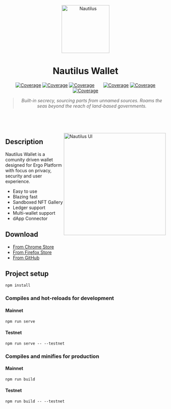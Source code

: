 <p align="center">
  <img alt="Nautilus" src="https://user-images.githubusercontent.com/96133754/196057495-45bcca0f-a4de-4905-85ea-fbcdead01b42.svg" width="150">
</p>

<h1 align="center">
  Nautilus Wallet
</h1>

<p align="center">
  <a href="https://chrome.google.com/webstore/detail/nautilus-wallet/gjlmehlldlphhljhpnlddaodbjjcchai"><img src="https://badgen.net/chrome-web-store/v/gjlmehlldlphhljhpnlddaodbjjcchai?icon=chrome" alt="Coverage"></a>
  <a href="https://chrome.google.com/webstore/detail/nautilus-wallet/gjlmehlldlphhljhpnlddaodbjjcchai"><img src="https://badgen.net/chrome-web-store/stars/gjlmehlldlphhljhpnlddaodbjjcchai" alt="Coverage"></a>
  <a href="https://chrome.google.com/webstore/detail/nautilus-wallet/gjlmehlldlphhljhpnlddaodbjjcchai"><img src="https://badgen.net/chrome-web-store/users/gjlmehlldlphhljhpnlddaodbjjcchai" alt="Coverage"></a>
&nbsp;&nbsp;&nbsp;&nbsp;&nbsp;
  <a href="https://addons.mozilla.org/pt-BR/firefox/addon/nautilus/"><img src="https://badgen.net/amo/v/nautilus?icon=firefox" alt="Coverage"></a>
  <a href="https://addons.mozilla.org/pt-BR/firefox/addon/nautilus/"><img src="https://badgen.net/amo/stars/nautilus" alt="Coverage"></a>
  <a href="https://addons.mozilla.org/pt-BR/firefox/addon/nautilus/"><img src="https://badgen.net/amo/users/nautilus" alt="Coverage"></a>
</p>

<blockquote align="center">
  <i>Built-in secrecy, sourcing parts from unnamed sources. Roams the seas beyond the reach of land-based governments.</i>
</blockquote>

&nbsp;

&nbsp;

<img width="320" alt="Nautilus UI" align="right" src="https://user-images.githubusercontent.com/96133754/196059869-4639b60a-efa1-4eb3-aa5b-4bd0f38c582d.png">

## Description
Nautilus Wallet is a comunity driven wallet designed for Ergo Platform with focus on privacy, security and user experience.

 - Easy to use
 - Blazing fast
 - Sandboxed NFT Gallery
 - Ledger support
 - Multi-wallet support
 - dApp Connector


## Download

 - [From Chrome Store](https://chrome.google.com/webstore/detail/nautilus-wallet/gjlmehlldlphhljhpnlddaodbjjcchai)
 - [From Firefox Store](https://addons.mozilla.org/pt-BR/firefox/addon/nautilus/)
 - [From GitHub](https://github.com/capt-nemo429/nautilus-wallet/releases/latest)

## Project setup

```
npm install
```

### Compiles and hot-reloads for development

#### Mainnet

```
npm run serve
```

#### Testnet

```
npm run serve -- --testnet
```

### Compiles and minifies for production

#### Mainnet

```
npm run build
```

#### Testnet

```
npm run build -- --testnet
```
